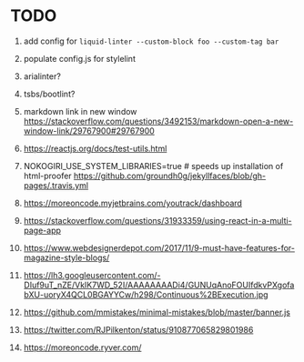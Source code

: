 # TODO

1. add config for `liquid-linter --custom-block foo --custom-tag bar`
1. populate config.js for stylelint
1. arialinter?
1. tsbs/bootlint?
1. markdown link in new window <https://stackoverflow.com/questions/3492153/markdown-open-a-new-window-link/29767900#29767900>
1. <https://reactjs.org/docs/test-utils.html>

1. NOKOGIRI_USE_SYSTEM_LIBRARIES=true # speeds up installation of html-proofer <https://github.com/groundh0g/jekyllfaces/blob/gh-pages/.travis.yml>

1. <https://moreoncode.myjetbrains.com/youtrack/dashboard>
1. <https://stackoverflow.com/questions/31933359/using-react-in-a-multi-page-app>
1. <https://www.webdesignerdepot.com/2017/11/9-must-have-features-for-magazine-style-blogs/>
1. <https://lh3.googleusercontent.com/-DIuf9uT_nZE/VkIK7WD_52I/AAAAAAAADi4/GUNUqAnoFOUIfdkvPXgofabXU-uoryX4QCL0BGAYYCw/h298/Continuous%2BExecution.jpg>
1. <https://github.com/mmistakes/minimal-mistakes/blob/master/banner.js>
1. <https://twitter.com/RJPilkenton/status/910877065829801986>
1. <https://moreoncode.ryver.com/>